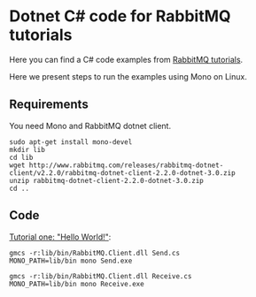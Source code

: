 # Dotnet C# code for RabbitMQ tutorials

Here you can find a C# code examples from [RabbitMQ
tutorials](http://www.rabbitmq.com/getstarted.html).


Here we present steps to run the examples using Mono on Linux.

## Requirements

You need Mono and RabbitMQ dotnet client.

    sudo apt-get install mono-devel
    mkdir lib
    cd lib
    wget http://www.rabbitmq.com/releases/rabbitmq-dotnet-client/v2.2.0/rabbitmq-dotnet-client-2.2.0-dotnet-3.0.zip
    unzip rabbitmq-dotnet-client-2.2.0-dotnet-3.0.zip
    cd ..


## Code

[Tutorial one: "Hello World!"](http://www.rabbitmq.com/tutorial-one-python.html):

    gmcs -r:lib/bin/RabbitMQ.Client.dll Send.cs
    MONO_PATH=lib/bin mono Send.exe

    gmcs -r:lib/bin/RabbitMQ.Client.dll Receive.cs
    MONO_PATH=lib/bin mono Receive.exe
